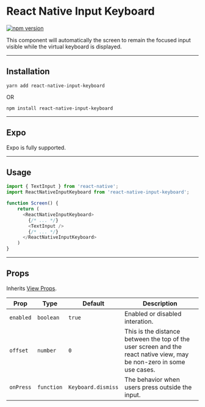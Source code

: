 # React Native Input Keyboard

[![npm version](https://badge.fury.io/js/react-native-input-keyboard.svg)](https://badge.fury.io/js/react-native-input-keyboard)

This component will automatically the screen to remain the focused input visible while the virtual keyboard is displayed.

---

## Installation

`yarn add react-native-input-keyboard`

OR

`npm install react-native-input-keyboard`

---

## Expo

Expo is fully supported.

---

## Usage

```js
import { TextInput } from 'react-native';
import ReactNativeInputKeyboard from 'react-native-input-keyboard';

function Screen() {
    return (
      <ReactNativeInputKeyboard>
        {/* ... */}
        <TextInput />
        {/* ... */}
      </ReactNativeInputKeyboard>
    )
}
```

---

## Props

Inherits [View Props](https://reactnative.dev/docs/view#props).

| Prop      | Type       | Default            | Description                                                                                                           |
|-----------|------------|--------------------|-----------------------------------------------------------------------------------------------------------------------|
| `enabled` | `boolean`  | `true`             | Enabled or disabled interation.                                                                                       |
| `offset`  | `number`   | `0`                | This is the distance between the top of the user screen and the react native view, may be non-zero in some use cases. |
| `onPress` | `function` | `Keyboard.dismiss` | The behavior when users press outside the input.                                                                      |
